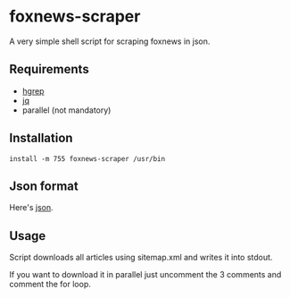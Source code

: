 # foxnews-scraper

A very simple shell script for scraping foxnews in json.

## Requirements

 - [hgrep](https://github.com/TUVIMEN/hgrep)
 - [jq](https://github.com/stedolan/jq)
 - parallel (not mandatory)

## Installation
    
    install -m 755 foxnews-scraper /usr/bin

## Json format

Here's [json](example.json).

## Usage

Script downloads all articles using sitemap.xml and writes it into stdout.

If you want to download it in parallel just uncomment the 3 comments and comment the for loop.
